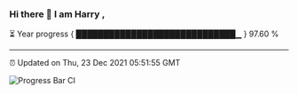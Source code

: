 ### Hi there 👋 I am Harry , 

⏳ Year progress { █████████████████████████████▁ } 97.60 %

---

⏰ Updated on Thu, 23 Dec 2021 05:51:55 GMT

![Progress Bar CI](https://github.com/duykhang68/duykhang68/workflows/Progress%20Bar%20CI/badge.svg)
